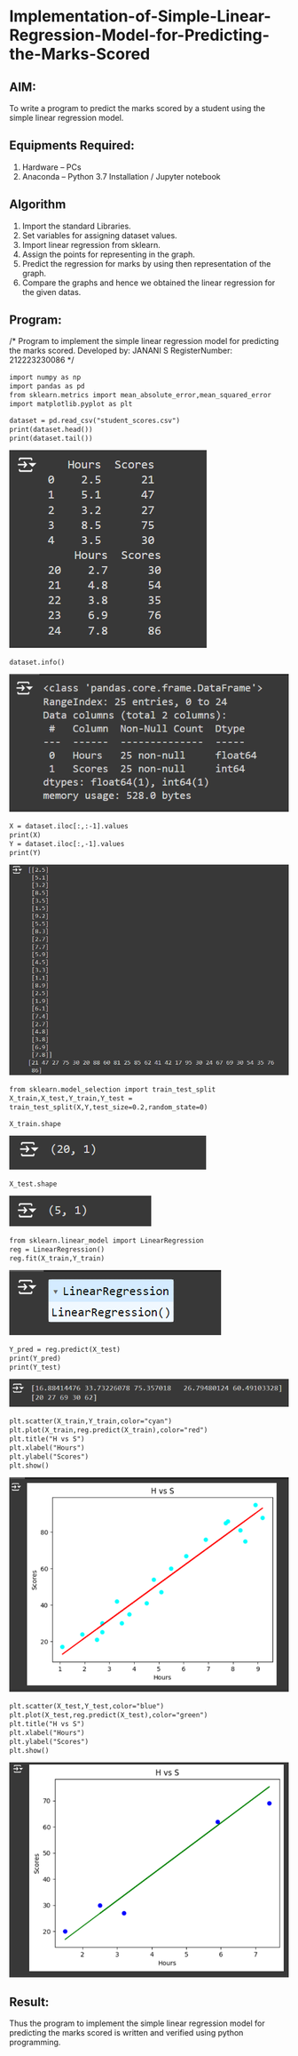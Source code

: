 # Implementation-of-Simple-Linear-Regression-Model-for-Predicting-the-Marks-Scored

## AIM:
To write a program to predict the marks scored by a student using the simple linear regression model.

## Equipments Required:
1. Hardware – PCs
2. Anaconda – Python 3.7 Installation / Jupyter notebook

## Algorithm
1. Import the standard Libraries.
2. Set variables for assigning dataset values.
3. Import linear regression from sklearn.
4. Assign the points for representing in the graph.
5. Predict the regression for marks by using then representation of the graph.
6. Compare the graphs and hence we obtained the linear regression for the given datas. 

## Program:
/*
Program to implement the simple linear regression model for predicting the marks scored.
Developed by: JANANI S
RegisterNumber: 212223230086
*/
```
import numpy as np
import pandas as pd
from sklearn.metrics import mean_absolute_error,mean_squared_error
import matplotlib.pyplot as plt
```
```
dataset = pd.read_csv("student_scores.csv")
print(dataset.head())
print(dataset.tail())
```
![alt text](image.png)
```
dataset.info()
```
![alt text](image-1.png)
```
X = dataset.iloc[:,:-1].values
print(X)
Y = dataset.iloc[:,-1].values
print(Y)
```
![alt text](image-2.png)
```
from sklearn.model_selection import train_test_split
X_train,X_test,Y_train,Y_test = train_test_split(X,Y,test_size=0.2,random_state=0)
```
```
X_train.shape
```
![alt text](image-3.png)
```
X_test.shape
```
![alt text](image-4.png)
```
from sklearn.linear_model import LinearRegression
reg = LinearRegression()
reg.fit(X_train,Y_train)
```
![alt text](image-5.png)
```
Y_pred = reg.predict(X_test)
print(Y_pred)
print(Y_test)
```
![alt text](image-6.png)
```
plt.scatter(X_train,Y_train,color="cyan")
plt.plot(X_train,reg.predict(X_train),color="red")
plt.title("H vs S")
plt.xlabel("Hours")
plt.ylabel("Scores")
plt.show()
```
![alt text](image-7.png)
```
plt.scatter(X_test,Y_test,color="blue")
plt.plot(X_test,reg.predict(X_test),color="green")
plt.title("H vs S")
plt.xlabel("Hours")
plt.ylabel("Scores")
plt.show()
```
![alt text](image-8.png)
## Result:
Thus the program to implement the simple linear regression model for predicting the marks scored is written and verified using python programming.
